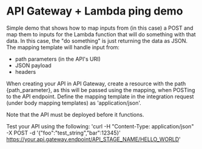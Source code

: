 # API Gateway + Lambda ping demo

Simple demo that shows how to map inputs from (in this case) a POST and map them to inputs for the Lambda function that will do something with that data. In this case, the "do something" is just returning the data as JSON. The mapping template will handle input from:
- path parameters (in the API's URI)
- JSON payload
- headers

When creating your API in API Gateway, create a resource with the path {path_parameter}, as this will be passed using the mapping, when POSTing to the API endpoint. Define the mapping template in the integration request (under body mapping templates) as 'application/json'.

Note that the API must be deployed before it functions.

Test your API using the following:
'curl -H "Content-Type: application/json" -X POST -d '{"foo":"test_string","bar":12345}' https://your.api.gateway.endpoint/API_STAGE_NAME/HELLO_WORLD'
